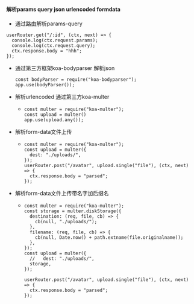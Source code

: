 #### 解析params query json urlencoded formdata



- 通过路由解析params-query

```
userRouter.get("/:id", (ctx, next) => {
  console.log(ctx.request.params);
  console.log(ctx.request.query);
  ctx.response.body = "hhh";
});
```

- 通过第三方框架koa-bodyparser 解析json

  ```
  const bodyParser = require("koa-bodyparser");
  app.use(bodyParser());
  ```

- 解析urlencoded 通过第三方koa-multer

  - ```
    const multer = require("koa-multer");
    const upload = multer()
    app.use(upload.any());
    ```

    

- 解析form-data文件上传

  - ```
    const multer = require("koa-multer");
    const upload = multer({
      dest: "./uploads/",
    });
    userRouter.post("/avatar", upload.single("file"), (ctx, next) => {
      ctx.response.body = "parsed";
    });
    
    ```

    

- 解析form-data文件上传带名字加后缀名

  - ```
    const multer = require("koa-multer");
    const storage = multer.diskStorage({
      destination: (req, file, cb) => {
        cb(null, "./uploads/");
      },
      filename: (req, file, cb) => {
        cb(null, Date.now() + path.extname(file.originalname));
      },
    });
    const upload = multer({
      //   dest: "./uploads/",
      storage,
    });
    
    userRouter.post("/avatar", upload.single("file"), (ctx, next) => {
      ctx.response.body = "parsed";
    });
    ```

    